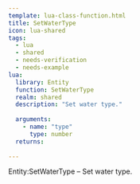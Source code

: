 ```yaml
---
template: lua-class-function.html
title: SetWaterType
icon: lua-shared
tags:
  - lua
  - shared
  - needs-verification
  - needs-example
lua:
  library: Entity
  function: SetWaterType
  realm: shared
  description: "Set water type."
  
  arguments:
    - name: "type"
      type: number
  returns:
    
---
```


<div class="lua__search__keywords">
Entity:SetWaterType &#x2013; Set water type.
</div>
